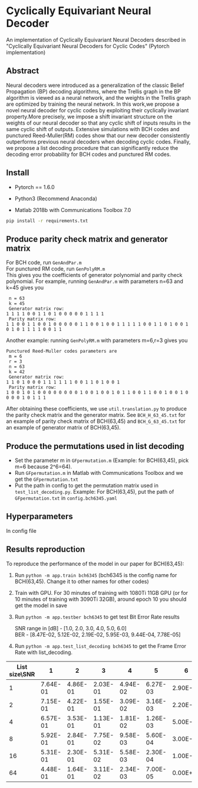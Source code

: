 # Cyclically Equivariant Neural Decoder

An implementation of Cyclically Equivariant Neural Decoders described in "Cyclically Equivariant Neural Decoders for Cyclic Codes" (Pytorch implementation)

## Abstract

Neural decoders were introduced as a generalization of the classic Belief Propagation (BP) decoding algorithms, where the Trellis graph in the BP algorithm is viewed as a neural network, and the weights in the Trellis graph are optimized by training the neural network. In this work,we propose a novel neural decoder for cyclic codes by exploiting their cyclically invariant property.More precisely, we impose a shift invariant structure on the weights of our neural decoder so that any cyclic shift of inputs results in the same cyclic shift of outputs. Extensive simulations with BCH codes and punctured Reed-Muller(RM) codes show that our new decoder consistently outperforms previous neural decoders when decoding cyclic codes. Finally, we propose a list decoding procedure that can significantly reduce the decoding error probability for BCH codes and punctured RM codes.


## Install

- Pytorch == 1.6.0

- Python3 (Recommend Anaconda)

- Matlab 2018b with Communications Toolbox 7.0


```bash
pip install -r requirements.txt
```

## Produce parity check matrix and generator matrix
For BCH code, run ```GenAndPar.m```   
For punctured RM code, run ```GenPolyRM.m```  
This gives you the coefficients of generator polynomial and parity check polynomial. For example, running ```GenAndPar.m``` with parameters n=63 and k=45 gives you

```
 n = 63 
 k = 45 
 Generator matrix row: 
1 1 1 1 0 0 1 1 0 1 0 0 0 0 0 1 1 1 1 
 Parity matrix row: 
1 1 0 0 1 1 0 0 1 0 0 0 0 0 1 1 0 0 1 0 0 1 1 1 1 1 0 0 1 1 0 1 0 0 1 0 1 0 1 1 1 1 0 0 1 1 
```

Another example: running ```GenPolyRM.m``` with parameters m=6,r=3 gives you

```
Punctured Reed-Muller codes parameters are 
 m = 6 
 r = 3 
 n = 63 
 k = 42 
 Generator matrix row: 
1 1 0 1 0 0 0 1 1 1 1 1 1 0 0 1 1 0 1 0 0 1 
 Parity matrix row: 
1 0 0 1 0 1 0 0 0 0 0 0 0 0 1 0 0 1 0 0 1 0 1 1 0 0 1 1 0 0 1 0 0 1 0 0 0 0 1 0 1 1 1 
```

After obtaining these coefficients, we use ```util.translation.py``` to produce the parity check matrix and the generator matrix. See ```BCH_H_63_45.txt``` for an example of parity check matrix of BCH(63,45) and ```BCH_G_63_45.txt``` for an example of generator matrix of BCH(63,45).

## Produce the permutations used in list decoding

- Set the parameter m in ```GFpermutation.m``` (Example: for BCH(63,45), pick m=6 because 2^6=64).  
- Run ```GFpermutation.m``` in Matlab with Communications Toolbox and we get the ```GFpermutation.txt```
- Put the path in config to get the permutation matrix used in ```test_list_decoding.py```. Example: For BCH(63,45), put the path of ```GFpermutation.txt``` in ```config.bch6345.yaml```


## Hyperparameters

In config file

## Results reproduction

To reproduce the performance of the model in our paper for BCH(63,45):

1. Run ```python -m app.train bch6345``` (bch6345 is the config name for BCH(63,45). Change it to other names for other codes)

2. Train with GPU. For 30 minutes of training with 1080Ti 11GB GPU (or for 10 minutes of training with 3090Ti 32GB), around epoch 10 you should get the model in save

3. Run ```python -m app.testber bch6345``` to get test Bit Error Rate results

    SNR range in [dB] - [1.0, 2.0, 3.0, 4.0, 5.0, 6.0]  
    BER - [8.47E-02, 5.12E-02, 2.19E-02, 5.95E-03, 9.44E-04, 7.78E-05]

4. Run ```python -m app.test_list_decoding bch6345``` to get the Frame Error Rate with list_decoding.

| List size\SNR | 1        | 2        | 3        | 4        | 5        | 6        |
| ------------- | -------- | -------- | -------- | -------- | -------- | -------- |
| 1             | 7.64E-01 | 4.86E-01 | 2.03E-01 | 4.94E-02 | 6.27E-03 | 2.90E-04 |
| 2             | 7.15E-01 | 4.22E-01 | 1.55E-01 | 3.09E-02 | 3.16E-03 | 2.20E-04 |
| 4             | 6.57E-01 | 3.53E-01 | 1.13E-01 | 1.81E-02 | 1.26E-03 | 5.00E-05 |
| 8             | 5.92E-01 | 2.84E-01 | 7.75E-02 | 9.58E-03 | 5.60E-04 | 3.00E-05 |
| 16            | 5.31E-01 | 2.30E-01 | 5.31E-02 | 5.58E-03 | 2.30E-04 | 1.00E-05 |
| 64            | 4.48E-01 | 1.64E-01 | 3.11E-02 | 2.34E-03 | 7.00E-05 | 0.00E+00 |
